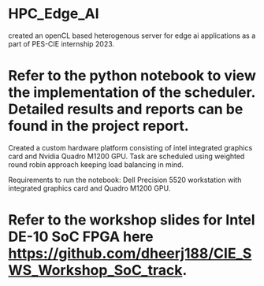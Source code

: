 # HPC_Edge_AI
created an openCL based heterogenous server for edge ai applications as a part of PES-CIE internship 2023.

# Refer to the python notebook to view the implementation of the scheduler. Detailed results and reports can be found in the project report.
Created a custom hardware platform consisting of intel integrated graphics card and Nvidia Quadro M1200 GPU. Task are scheduled using weighted round robin approach keeping load balancing in mind.

Requirements to run the notebook: 
Dell Precision 5520 workstation with integrated graphics card and Quadro M1200 GPU.

# Refer to the workshop slides for Intel DE-10 SoC FPGA here https://github.com/dheerj188/CIE_SWS_Workshop_SoC_track.
